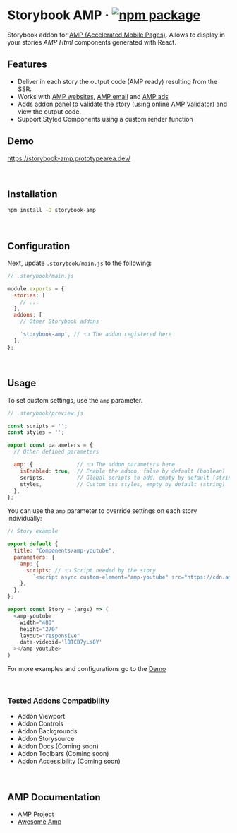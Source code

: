 # Storybook AMP &middot; [![npm package](https://img.shields.io/npm/v/storybook-amp?color=green&label=npm&style=flat-square)](https://www.npmjs.com/package/storybook-amp)

Storybook addon for [AMP (Accelerated Mobile Pages)](https://amp.dev/). Allows to display in your stories *AMP Html* components generated with React.

## Features

- Deliver in each story the output code (AMP ready) resulting from the SSR.
- Works with [AMP websites](https://amp.dev/about/websites/), [AMP email](https://amp.dev/about/email/) and [AMP ads](https://amp.dev/about/ads/)
- Adds addon panel to validate the story (using online [AMP Validator](https://validator.ampproject.org/)) and view the output code.
- Support Styled Components using a custom render function

## Demo

https://storybook-amp.prototypearea.dev/

<br />

## Installation

```sh
npm install -D storybook-amp
```

<br />

## Configuration

Next, update `.storybook/main.js` to the following:

```js
// .storybook/main.js

module.exports = {
  stories: [
    // ...
  ],
  addons: [
    // Other Storybook addons

    'storybook-amp', // 👈 The addon registered here
  ],
};
```

<br />

## Usage

To set custom settings, use the  `amp` parameter. 

```js
// .storybook/preview.js

const scripts = '';
const styles = '';

export const parameters = {
  // Other defined parameters

  amp: {              // 👈 The addon parameters here
    isEnabled: true,  // Enable the addon, false by default (boolean)
    scripts,          // Global scripts to add, empty by default (string)
    styles,           // Custom css styles, empty by default (string)
  },
};
```

You can use the `amp` parameter to override settings on each story individually:

```js
// Story example

export default {
  title: "Components/amp-youtube",
  parameters: {
    amp: {
      scripts: // 👈 Script needed by the story
        `<script async custom-element="amp-youtube" src="https://cdn.ampproject.org/v0/amp-youtube-0.1.js"></script>`,
    },
  },
};

export const Story = (args) => (
  <amp-youtube
    width="480"
    height="270"
    layout="responsive"
    data-videoid='lBTCB7yLs8Y'
  ></amp-youtube>
)
```

For more examples and configurations go to the [Demo](#demo)
  
<br />

### Tested Addons Compatibility

<ul>
  <li>
    Addon Viewport
  </li>
  <li>
    Addon Controls
  </li>
  <li>
    Addon Backgrounds
  </li>
  <li>
    Addon Storysource
  </li>
  <li>
    Addon Docs (Coming soon)
  </li>
  <li>
    Addon Toolbars (Coming soon)
  </li>
  <li>
    Addon Accessibility (Coming soon)
  </li>
</ul>

<br />

## AMP Documentation

- [AMP Project](https://amp.dev/)
- [Awesome Amp](https://github.com/prototypearea/awesome-amp)
